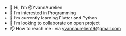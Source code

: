 - 👋 Hi, I’m @YvannAurelien
- 👀 I’m interested in Programming
- 🌱 I’m currently learning Flutter and Python
- 💞️ I’m looking to collaborate on open project
- 📫 How to reach me : via  yvannaurelien19@gmail.com

<!---
YvannAurelien/YvannAurelien is a ✨ special ✨ repository because its `README.md` (this file) appears on your GitHub profile.
You can click the Preview link to take a look at your changes.
--->
